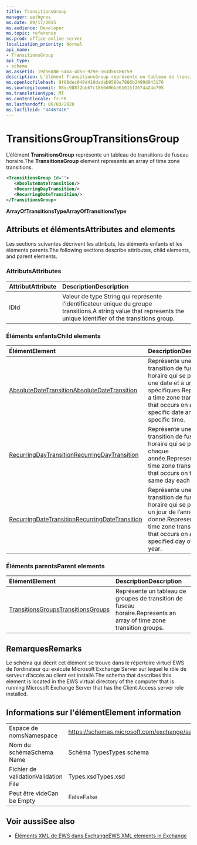 ```yaml
---
title: TransitionsGroup
manager: sethgros
ms.date: 09/17/2015
ms.audience: Developer
ms.topic: reference
ms.prod: office-online-server
localization_priority: Normal
api_name:
- TransitionsGroup
api_type:
- schema
ms.assetid: 19d56080-546a-4d53-929e-363d56186759
description: L’élément TransitionsGroup représente un tableau de transitions de fuseau horaire.
ms.openlocfilehash: 9f08dec048d410dadab9580e7886b2499d943176
ms.sourcegitcommit: 88ec988f2bb67c1866d06b361615f3674a24e795
ms.translationtype: MT
ms.contentlocale: fr-FR
ms.lasthandoff: 06/03/2020
ms.locfileid: "44467416"
---
```

# <a name="transitionsgroup"></a><span data-ttu-id="25364-103">TransitionsGroup</span><span class="sxs-lookup"><span data-stu-id="25364-103">TransitionsGroup</span></span>

<span data-ttu-id="25364-104">L’élément **TransitionsGroup** représente un tableau de transitions de fuseau horaire.</span><span class="sxs-lookup"><span data-stu-id="25364-104">The **TransitionsGroup** element represents an array of time zone transitions.</span></span> 
  
```xml
<TransitionsGroup Id="">
   <AbsoluteDateTransition/>
   <RecurringDayTransition/>
   <RecurringDateTransition/>
</TransitionsGroup>
```

 <span data-ttu-id="25364-105">**ArrayOfTransitionsType**</span><span class="sxs-lookup"><span data-stu-id="25364-105">**ArrayOfTransitionsType**</span></span>
## <a name="attributes-and-elements"></a><span data-ttu-id="25364-106">Attributs et éléments</span><span class="sxs-lookup"><span data-stu-id="25364-106">Attributes and elements</span></span>

<span data-ttu-id="25364-107">Les sections suivantes décrivent les attributs, les éléments enfants et les éléments parents.</span><span class="sxs-lookup"><span data-stu-id="25364-107">The following sections describe attributes, child elements, and parent elements.</span></span>
  
### <a name="attributes"></a><span data-ttu-id="25364-108">Attributs</span><span class="sxs-lookup"><span data-stu-id="25364-108">Attributes</span></span>

|<span data-ttu-id="25364-109">**Attribut**</span><span class="sxs-lookup"><span data-stu-id="25364-109">**Attribute**</span></span>|<span data-ttu-id="25364-110">**Description**</span><span class="sxs-lookup"><span data-stu-id="25364-110">**Description**</span></span>|
|:-----|:-----|
|<span data-ttu-id="25364-111">ID</span><span class="sxs-lookup"><span data-stu-id="25364-111">Id</span></span>  <br/> |<span data-ttu-id="25364-112">Valeur de type String qui représente l’identificateur unique du groupe transitions.</span><span class="sxs-lookup"><span data-stu-id="25364-112">A string value that represents the unique identifier of the transitions group.</span></span>  <br/> |
   
### <a name="child-elements"></a><span data-ttu-id="25364-113">Éléments enfants</span><span class="sxs-lookup"><span data-stu-id="25364-113">Child elements</span></span>

|<span data-ttu-id="25364-114">**Élément**</span><span class="sxs-lookup"><span data-stu-id="25364-114">**Element**</span></span>|<span data-ttu-id="25364-115">**Description**</span><span class="sxs-lookup"><span data-stu-id="25364-115">**Description**</span></span>|
|:-----|:-----|
|[<span data-ttu-id="25364-116">AbsoluteDateTransition</span><span class="sxs-lookup"><span data-stu-id="25364-116">AbsoluteDateTransition</span></span>](absolutedatetransition.md) <br/> |<span data-ttu-id="25364-117">Représente une transition de fuseau horaire qui se produit à une date et à une heure spécifiques.</span><span class="sxs-lookup"><span data-stu-id="25364-117">Represents a time zone transition that occurs on a specific date and at a specific time.</span></span>  <br/> |
|[<span data-ttu-id="25364-118">RecurringDayTransition</span><span class="sxs-lookup"><span data-stu-id="25364-118">RecurringDayTransition</span></span>](recurringdaytransition.md) <br/> |<span data-ttu-id="25364-119">Représente une transition de fuseau horaire qui se produit chaque année.</span><span class="sxs-lookup"><span data-stu-id="25364-119">Represents a time zone transition that occurs on the same day each year.</span></span>  <br/> |
|[<span data-ttu-id="25364-120">RecurringDateTransition</span><span class="sxs-lookup"><span data-stu-id="25364-120">RecurringDateTransition</span></span>](recurringdatetransition.md) <br/> |<span data-ttu-id="25364-121">Représente une transition de fuseau horaire qui se produit un jour de l’année donné.</span><span class="sxs-lookup"><span data-stu-id="25364-121">Represents a time zone transition that occurs on a specified day of the year.</span></span>  <br/> |
   
### <a name="parent-elements"></a><span data-ttu-id="25364-122">Éléments parents</span><span class="sxs-lookup"><span data-stu-id="25364-122">Parent elements</span></span>

|<span data-ttu-id="25364-123">**Élément**</span><span class="sxs-lookup"><span data-stu-id="25364-123">**Element**</span></span>|<span data-ttu-id="25364-124">**Description**</span><span class="sxs-lookup"><span data-stu-id="25364-124">**Description**</span></span>|
|:-----|:-----|
|[<span data-ttu-id="25364-125">TransitionsGroups</span><span class="sxs-lookup"><span data-stu-id="25364-125">TransitionsGroups</span></span>](transitionsgroups.md) <br/> |<span data-ttu-id="25364-126">Représente un tableau de groupes de transition de fuseau horaire.</span><span class="sxs-lookup"><span data-stu-id="25364-126">Represents an array of time zone transition groups.</span></span>  <br/> |
   
## <a name="remarks"></a><span data-ttu-id="25364-127">Remarques</span><span class="sxs-lookup"><span data-stu-id="25364-127">Remarks</span></span>

<span data-ttu-id="25364-128">Le schéma qui décrit cet élément se trouve dans le répertoire virtuel EWS de l’ordinateur qui exécute Microsoft Exchange Server sur lequel le rôle de serveur d’accès au client est installé.</span><span class="sxs-lookup"><span data-stu-id="25364-128">The schema that describes this element is located in the EWS virtual directory of the computer that is running Microsoft Exchange Server that has the Client Access server role installed.</span></span>
  
## <a name="element-information"></a><span data-ttu-id="25364-129">Informations sur l'élément</span><span class="sxs-lookup"><span data-stu-id="25364-129">Element information</span></span>

|||
|:-----|:-----|
|<span data-ttu-id="25364-130">Espace de noms</span><span class="sxs-lookup"><span data-stu-id="25364-130">Namespace</span></span>  <br/> |https://schemas.microsoft.com/exchange/services/2006/types  <br/> |
|<span data-ttu-id="25364-131">Nom du schéma</span><span class="sxs-lookup"><span data-stu-id="25364-131">Schema Name</span></span>  <br/> |<span data-ttu-id="25364-132">Schéma Types</span><span class="sxs-lookup"><span data-stu-id="25364-132">Types schema</span></span>  <br/> |
|<span data-ttu-id="25364-133">Fichier de validation</span><span class="sxs-lookup"><span data-stu-id="25364-133">Validation File</span></span>  <br/> |<span data-ttu-id="25364-134">Types.xsd</span><span class="sxs-lookup"><span data-stu-id="25364-134">Types.xsd</span></span>  <br/> |
|<span data-ttu-id="25364-135">Peut être vide</span><span class="sxs-lookup"><span data-stu-id="25364-135">Can be Empty</span></span>  <br/> |<span data-ttu-id="25364-136">False</span><span class="sxs-lookup"><span data-stu-id="25364-136">False</span></span>  <br/> |
   
## <a name="see-also"></a><span data-ttu-id="25364-137">Voir aussi</span><span class="sxs-lookup"><span data-stu-id="25364-137">See also</span></span>



- [<span data-ttu-id="25364-138">Éléments XML de EWS dans Exchange</span><span class="sxs-lookup"><span data-stu-id="25364-138">EWS XML elements in Exchange</span></span>](ews-xml-elements-in-exchange.md)

